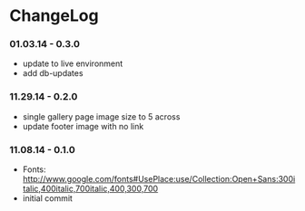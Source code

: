 ChangeLog
====================

### 01.03.14 - 0.3.0
- update to live environment
- add db-updates

### 11.29.14 - 0.2.0
- single gallery page image size to 5 across
- update footer image with no link

### 11.08.14 - 0.1.0
- Fonts: http://www.google.com/fonts#UsePlace:use/Collection:Open+Sans:300italic,400italic,700italic,400,300,700
- initial commit